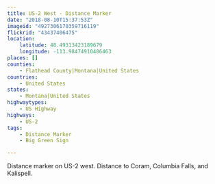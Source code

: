 ```yaml
---
title: US-2 West - Distance Marker
date: "2018-08-10T15:37:53Z"
imageid: "4927306170359716119"
flickrid: "43437406475"
location:
    latitude: 48.49313423189679
    longitude: -113.98474910486463
places: []
counties:
    - Flathead County|Montana|United States
countries:
    - United States
states:
    - Montana|United States
highwaytypes:
    - US Highway
highways:
    - US-2
tags:
    - Distance Marker
    - Big Green Sign

---
```

Distance marker on US-2 west.  Distance to Coram, Columbia Falls, and Kalispell.